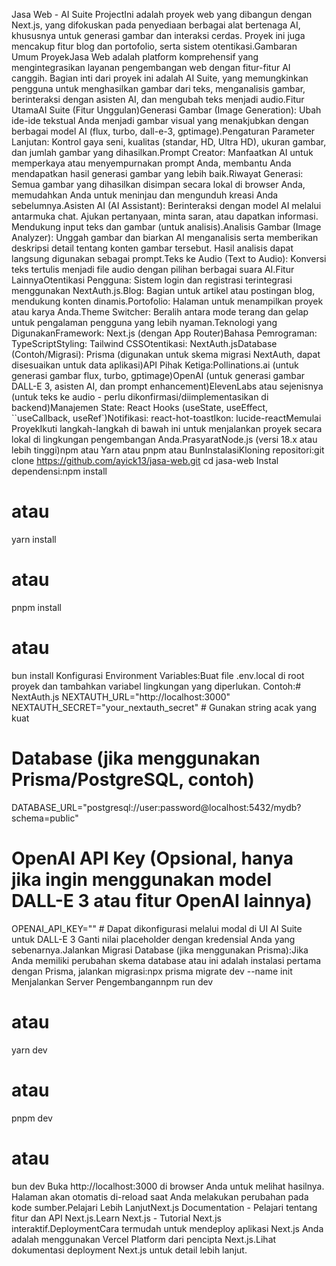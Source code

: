 Jasa Web - AI Suite ProjectIni adalah proyek web yang dibangun dengan Next.js, yang difokuskan pada penyediaan berbagai alat bertenaga AI, khususnya untuk generasi gambar dan interaksi cerdas. Proyek ini juga mencakup fitur blog dan portofolio, serta sistem otentikasi.Gambaran Umum ProyekJasa Web adalah platform komprehensif yang mengintegrasikan layanan pengembangan web dengan fitur-fitur AI canggih. Bagian inti dari proyek ini adalah AI Suite, yang memungkinkan pengguna untuk menghasilkan gambar dari teks, menganalisis gambar, berinteraksi dengan asisten AI, dan mengubah teks menjadi audio.Fitur UtamaAI Suite (Fitur Unggulan)Generasi Gambar (Image Generation): Ubah ide-ide tekstual Anda menjadi gambar visual yang menakjubkan dengan berbagai model AI (flux, turbo, dall-e-3, gptimage).Pengaturan Parameter Lanjutan: Kontrol gaya seni, kualitas (standar, HD, Ultra HD), ukuran gambar, dan jumlah gambar yang dihasilkan.Prompt Creator: Manfaatkan AI untuk memperkaya atau menyempurnakan prompt Anda, membantu Anda mendapatkan hasil generasi gambar yang lebih baik.Riwayat Generasi: Semua gambar yang dihasilkan disimpan secara lokal di browser Anda, memudahkan Anda untuk meninjau dan mengunduh kreasi Anda sebelumnya.Asisten AI (AI Assistant): Berinteraksi dengan model AI melalui antarmuka chat. Ajukan pertanyaan, minta saran, atau dapatkan informasi. Mendukung input teks dan gambar (untuk analisis).Analisis Gambar (Image Analyzer): Unggah gambar dan biarkan AI menganalisis serta memberikan deskripsi detail tentang konten gambar tersebut. Hasil analisis dapat langsung digunakan sebagai prompt.Teks ke Audio (Text to Audio): Konversi teks tertulis menjadi file audio dengan pilihan berbagai suara AI.Fitur LainnyaOtentikasi Pengguna: Sistem login dan registrasi terintegrasi menggunakan NextAuth.js.Blog: Bagian untuk artikel atau postingan blog, mendukung konten dinamis.Portofolio: Halaman untuk menampilkan proyek atau karya Anda.Theme Switcher: Beralih antara mode terang dan gelap untuk pengalaman pengguna yang lebih nyaman.Teknologi yang DigunakanFramework: Next.js (dengan App Router)Bahasa Pemrograman: TypeScriptStyling: Tailwind CSSOtentikasi: NextAuth.jsDatabase (Contoh/Migrasi): Prisma (digunakan untuk skema migrasi NextAuth, dapat disesuaikan untuk data aplikasi)API Pihak Ketiga:Pollinations.ai (untuk generasi gambar flux, turbo, gptimage)OpenAI (untuk generasi gambar DALL-E 3, asisten AI, dan prompt enhancement)ElevenLabs atau sejenisnya (untuk teks ke audio - perlu dikonfirmasi/diimplementasikan di backend)Manajemen State: React Hooks (useState, useEffect, ``useCallback, useRef`)Notifikasi: react-hot-toastIkon: lucide-reactMemulai ProyekIkuti langkah-langkah di bawah ini untuk menjalankan proyek secara lokal di lingkungan pengembangan Anda.PrasyaratNode.js (versi 18.x atau lebih tinggi)npm atau Yarn atau pnpm atau BunInstalasiKloning repositori:git clone https://github.com/ayick13/jasa-web.git
cd jasa-web
Instal dependensi:npm install
# atau
yarn install
# atau
pnpm install
# atau
bun install
Konfigurasi Environment Variables:Buat file .env.local di root proyek dan tambahkan variabel lingkungan yang diperlukan. Contoh:# NextAuth.js
NEXTAUTH_URL="http://localhost:3000"
NEXTAUTH_SECRET="your_nextauth_secret" # Gunakan string acak yang kuat

# Database (jika menggunakan Prisma/PostgreSQL, contoh)
DATABASE_URL="postgresql://user:password@localhost:5432/mydb?schema=public"

# OpenAI API Key (Opsional, hanya jika ingin menggunakan model DALL-E 3 atau fitur OpenAI lainnya)
OPENAI_API_KEY="" # Dapat dikonfigurasi melalui modal di UI AI Suite untuk DALL-E 3
Ganti nilai placeholder dengan kredensial Anda yang sebenarnya.Jalankan Migrasi Database (jika menggunakan Prisma):Jika Anda memiliki perubahan skema database atau ini adalah instalasi pertama dengan Prisma, jalankan migrasi:npx prisma migrate dev --name init
Menjalankan Server Pengembangannpm run dev
# atau
yarn dev
# atau
pnpm dev
# atau
bun dev
Buka http://localhost:3000 di browser Anda untuk melihat hasilnya. Halaman akan otomatis di-reload saat Anda melakukan perubahan pada kode sumber.Pelajari Lebih LanjutNext.js Documentation - Pelajari tentang fitur dan API Next.js.Learn Next.js - Tutorial Next.js interaktif.DeploymentCara termudah untuk mendeploy aplikasi Next.js Anda adalah menggunakan Vercel Platform dari pencipta Next.js.Lihat dokumentasi deployment Next.js untuk detail lebih lanjut.